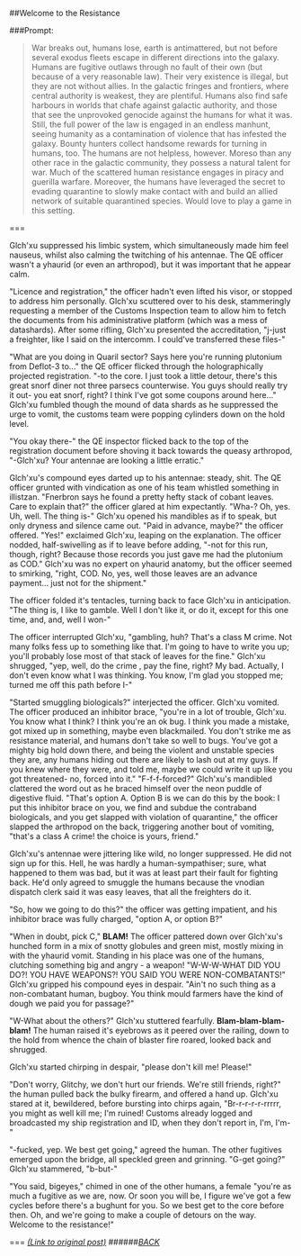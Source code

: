 ##Welcome to the Resistance

###Prompt:
> War breaks out, humans lose, earth is antimattered, but not before several exodus fleets escape in different directions into the galaxy.
Humans are fugitive outlaws through no fault of their own (but because of a very reasonable law). Their very existence is illegal, but they are not without allies. In the galactic fringes and frontiers, where central authority is weakest, they are plentiful. Humans also find safe harbours in worlds that chafe against galactic authority, and those that see the unprovoked genocide against the humans for what it was.
Still, the full power of the law is engaged in an endless manhunt, seeing humanity as a contamination of violence that has infested the galaxy. Bounty hunters collect handsome rewards for turning in humans, too.
The humans are not helpless, however. Moreso than any other race in the galactic community, they possess a natural talent for war. Much of the scattered human resistance engages in piracy and guerilla warfare. Moreover, the humans have leveraged the secret to evading quarantine to slowly make contact with and build an allied network of suitable quarantined species.
Would love to play a game in this setting.

===

Glch'xu suppressed his limbic system, which simultaneously made him feel nauseus, whilst also calming the twitching of his antennae. The QE officer wasn't a yhaurid (or even an arthropod), but it was important that he appear calm.

"Licence and registration," the officer hadn't even lifted his visor, or stopped to address him personally. Glch'xu scuttered over to his desk, stammeringly requesting a member of the Customs Inspection team to allow him to fetch the documents from his administrative platform (which was a mess of datashards). After some rifling, Glch'xu presented the accreditation, "j-just a freighter, like I said on the intercomm. I could've transferred these files-"

"What are you doing in Quaril sector? Says here you're running plutonium from Deflot-3 to..." the QE officer flicked through the holographically projected registration.
"-to the core. I just took a little detour, there's this great snorf diner not three parsecs counterwise. You guys should really try it out- you eat snorf, right? I think I've got some coupons around here..." Glch'xu fumbled though the mound of data shards as he suppressed the urge to vomit, the customs team were popping cylinders down on the hold level.

"You okay there-" the QE inspector flicked back to the top of the registration document before shoving it back towards the queasy arthropod, "-Glch'xu? Your antennae are looking a little erratic."

Glch'xu's compound eyes darted up to his antennae: steady, shit. The QE officer grunted with vindication as one of his team whistled something in illistzan. "Fnerbron says he found a pretty hefty stack of cobant leaves. Care to explain that?" the officer glared at him expectantly. "Wha-? Oh, yes. Uh, well. The thing is-" Glch'xu opened his mandibles as if to speak, but only dryness and silence came out.
"Paid in advance, maybe?" the officer offered. "Yes!" exclaimed Glch'xu, leaping on the explanation. The officer nodded, half-swivelling as if to leave before adding, "-not for this run, though, right? Because those records you just gave me had the plutonium as COD." Glch'xu was no expert on yhaurid anatomy, but the officer seemed to smirking, "right, COD. No, yes, well those leaves are an advance payment... just not for the shipment."

The officer folded it's tentacles, turning back to face Glch'xu in anticipation. "The thing is, I like to gamble. Well I don't like it, or do it, except for this one time, and, and, well I won-" 

The officer interrupted Glch'xu, "gambling, huh? That's a class M crime. Not many folks fess up to something like that. I'm going to have to write you up; you'll probably lose most of that stack of leaves for the fine."
Glch'xu shrugged, "yep, well, do the crime , pay the fine, right? My bad. Actually, I don't even know what I was thinking. You know, I'm glad you stopped me; turned me off this path before I-"

"Started smuggling biologicals?" interjected the officer. Glch'xu vomited. The officer produced an inhibitor brace, "you're in a lot of trouble, Glch'xu. You know what I think? I think you're an ok bug. I think you made a mistake, got mixed up in something, maybe even blackmailed. You don't strike me as resistance material, and humans don't take so well to bugs. You've got a mighty big hold down there, and being the violent and unstable species they are, any humans hiding out there are likely to lash out at my guys. If you knew where they were, and told me, maybe we could write it up like you got threatened- no, forced into it."
"F-f-f-forced?" Glch'xu's mandibled clattered the word out as he braced himself over the neon puddle of digestive fluid.
"That's option A. Option B is we can do this by the book: I put this inhibitor brace on you, we find and subdue the contraband biologicals, and you get slapped with violation of quarantine," the officer slapped the arthropod on the back, triggering another bout of vomiting, "that's a class A crime! the choice is yours, friend." 

Glch'xu's antennae were jittering like wild, no longer suppressed. He did not sign up for this. Hell, he was hardly a human-sympathiser; sure, what happened to them was bad, but it was at least part their fault for fighting back. He'd only agreed to smuggle the humans because the vnodian dispatch clerk said it was easy leaves, that all the freighters do it.

"So, how we going to do this?" the officer was getting impatient, and his inhibitor brace was fully charged, "option A, or option B?"

"When in doubt, pick C," **BLAM!** The officer pattered down over Glch'xu's hunched form in a mix of snotty globules and green mist, mostly mixing in with the yhaurid vomit. Standing in his place was one of the humans, clutching something big and angry - a weapon!
"W-W-W-WHAT DID YOU DO?! YOU HAVE WEAPONS?! YOU SAID YOU WERE NON-COMBATANTS!" Glch'xu gripped his compound eyes in despair. "Ain't no such thing as a non-combatant human, bugboy. You think mould farmers have the kind of dough we paid you for passage?"

"W-What about the others?" Glch'xu stuttered fearfully. **Blam-blam-blam-blam!** The human raised it's eyebrows as it peered over the railing, down to the hold from whence the chain of blaster fire roared, looked back and shrugged.

Glch'xu started chirping in despair, "please don't kill me! Please!"

"Don't worry, Glitchy, we don't hurt our friends. We're still friends, right?" the human pulled back the bulky firearm, and offered a hand up. Glch'xu stared at it, bewildered, before bursting into chirps again, "Br-r-r-r-r-rrrrr, you might as well kill me; I'm ruined! Customs already logged and broadcasted my ship registration and ID, when they don't report in, I'm, I'm-"

"-fucked, yep. We best get going," agreed the human. The other fugitives emerged upon the bridge, all speckled green and grinning. "G-get going?" Glch'xu stammered, "b-but-"

"You said, bigeyes," chimed in one of the other humans, a female "you're as much a fugitive as we are, now. Or soon you will be, I figure we've got a few cycles before there's a bughunt for you. So we best get to the core before then. Oh, and we're going to make a couple of detours on the way. Welcome to the resistance!"

===
[*(Link to original post)*](https://www.reddit.com/r/HFY/comments/370a6b/oc_quarantine/crja0k2?context=3)
######[_BACK_](/README.md)
